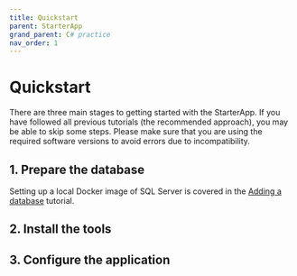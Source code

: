 ```yaml
---
title: Quickstart
parent: StarterApp
grand_parent: C# practice
nav_order: 1
---
```


# Quickstart

There are three main stages to getting started with the StarterApp. If you have followed
all previous tutorials (the recommended approach), you may be able to skip some steps.
Please make sure that you are using the required software versions to avoid errors due
to incompatibility.

## 1. Prepare the database

Setting up a local Docker image of SQL Server is covered in the [Adding a database](../database/sqlserver.md) tutorial.

## 2. Install the tools



## 3. Configure the application

